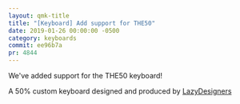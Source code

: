 ```yaml
---
layout: qmk-title
title: "[Keyboard] Add support for THE50"
date: 2019-01-26 00:00:00 -0500
category: keyboards
commit: ee96b7a
pr: 4844
---
```


We've added support for the THE50 keyboard! 

A 50% custom keyboard designed and produced by [LazyDesigners](http://lazydesigners.cn)